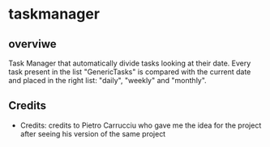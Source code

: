 # taskmanager

## overviwe
Task Manager that automatically divide tasks looking at their date.
Every task present in the list "GenericTasks" is compared with the current date and placed in the right list: "daily", "weekly" and "monthly".

## Credits
  * Credits: credits to Pietro Carrucciu who gave me the idea for the project after seeing his version of the same project
